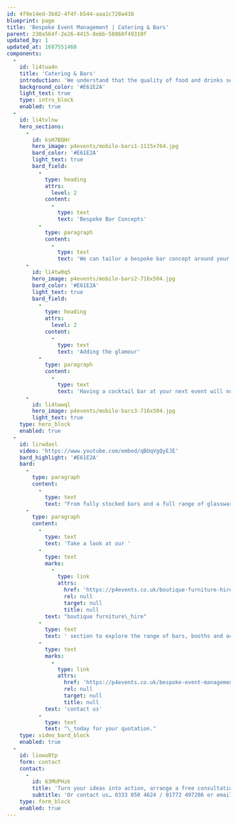 ```yaml
---
id: 4f9e14ed-3b82-4f4f-b544-aaa1c720a438
blueprint: page
title: 'Bespoke Event Management | Catering & Bars'
parent: 230a564f-2e26-4415-8ebb-58860f49310f
updated_by: 1
updated_at: 1687551460
components:
  -
    id: li4tua4n
    title: 'Catering & Bars'
    introduction: 'We understand that the quality of food and drinks served at any event is what really gets people talking. It’s for this reason that we only use a handpicked selection of the very best tried and trusted caterers, highly skilled cocktail bar staff and experienced wine merchants. We also have our own range of tailor-made luxury mobile bars available to hire and fully customisable around your brand or event theme.'
    background_color: '#E61E2A'
    light_text: true
    type: intro_block
    enabled: true
  -
    id: li4tvlnw
    hero_sections:
      -
        id: ksH7BQHr
        hero_image: p4events/mobile-bars1-1115x764.jpg
        bard_color: '#E61E2A'
        light_text: true
        bard_field:
          -
            type: heading
            attrs:
              level: 2
            content:
              -
                type: text
                text: 'Bespoke Bar Concepts'
          -
            type: paragraph
            content:
              -
                type: text
                text: 'We can tailor a bespoke bar concept around your entire event theme, creating an individual cocktail menu which once finalised will be executed perfectly at your event by our trained mixologists leaving your guests wanting more!'
      -
        id: li4tw0q5
        hero_image: p4events/mobile-bars2-716x504.jpg
        bard_color: '#E61E2A'
        light_text: true
        bard_field:
          -
            type: heading
            attrs:
              level: 2
            content:
              -
                type: text
                text: 'Adding the glamour'
          -
            type: paragraph
            content:
              -
                type: text
                text: 'Having a cocktail bar at your next event will not only add glamour, but also the added entertainment for your guests, with our passionate and experienced mixologists performing behind the bar. Turn your event in to a sophisticated nightclub scene and add that unexpected touch of sparkle.'
      -
        id: li4twwql
        hero_image: p4events/mobile-bars3-716x504.jpg
        light_text: true
    type: hero_block
    enabled: true
  -
    id: lirwdaol
    video: 'https://www.youtube.com/embed/qBUqVgQyEJE'
    bard_highlight: '#E61E2A'
    bard:
      -
        type: paragraph
        content:
          -
            type: text
            text: "From fully stocked bars and a full range of glassware, to mixologists, hosts and hostesses.\_Our services can range from a single bar unit and cocktail bartender for a small private function, all the way through to large corporate events & festivals with customised bars and a whole team of dedicated staff.\_Whatever it is you require, there really is no job too large, or too small."
      -
        type: paragraph
        content:
          -
            type: text
            text: 'Take a look at our '
          -
            type: text
            marks:
              -
                type: link
                attrs:
                  href: 'https://p4events.co.uk/boutique-furniture-hire/'
                  rel: null
                  target: null
                  title: null
            text: "boutique furniture\_hire"
          -
            type: text
            text: ' section to explore the range of bars, booths and accessories we have to offer, available to hire singularly or as part of your overall event package, then add to you ‘Wish List’ or '
          -
            type: text
            marks:
              -
                type: link
                attrs:
                  href: 'https://p4events.co.uk/bespoke-event-management/event-enquiry/'
                  rel: null
                  target: null
                  title: null
            text: 'contact us'
          -
            type: text
            text: "\_today for your quotation."
    type: video_bard_block
    enabled: true
  -
    id: liowu0tp
    form: contact
    contact:
      -
        id: 63MUPHzk
        title: 'Turn your ideas into action, arrange a free consultation'
        subtitle: 'Or contact us… 0333 050 4624 / 01772 497206 or email us: info@p4events.co.uk'
    type: form_block
    enabled: true
---
```

